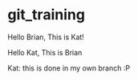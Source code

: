 # git_training
Hello Brian, This is Kat!

Hello Kat, This is Brian

Kat: this is done in my own branch :P

